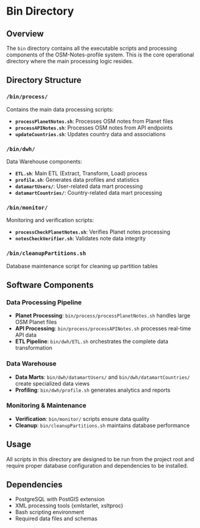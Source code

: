 # Bin Directory

## Overview
The `bin` directory contains all the executable scripts and processing components of the OSM-Notes-profile system. This is the core operational directory where the main processing logic resides.

## Directory Structure

### `/bin/process/`
Contains the main data processing scripts:
- **`processPlanetNotes.sh`**: Processes OSM notes from Planet files
- **`processAPINotes.sh`**: Processes OSM notes from API endpoints
- **`updateCountries.sh`**: Updates country data and associations

### `/bin/dwh/`
Data Warehouse components:
- **`ETL.sh`**: Main ETL (Extract, Transform, Load) process
- **`profile.sh`**: Generates data profiles and statistics
- **`datamartUsers/`**: User-related data mart processing
- **`datamartCountries/`**: Country-related data mart processing

### `/bin/monitor/`
Monitoring and verification scripts:
- **`processCheckPlanetNotes.sh`**: Verifies Planet notes processing
- **`notesCheckVerifier.sh`**: Validates note data integrity

### `/bin/cleanupPartitions.sh`
Database maintenance script for cleaning up partition tables

## Software Components

### Data Processing Pipeline
- **Planet Processing**: `bin/process/processPlanetNotes.sh` handles large OSM Planet files
- **API Processing**: `bin/process/processAPINotes.sh` processes real-time API data
- **ETL Pipeline**: `bin/dwh/ETL.sh` orchestrates the complete data transformation

### Data Warehouse
- **Data Marts**: `bin/dwh/datamartUsers/` and `bin/dwh/datamartCountries/` create specialized data views
- **Profiling**: `bin/dwh/profile.sh` generates analytics and reports

### Monitoring & Maintenance
- **Verification**: `bin/monitor/` scripts ensure data quality
- **Cleanup**: `bin/cleanupPartitions.sh` maintains database performance

## Usage
All scripts in this directory are designed to be run from the project root and require proper database configuration and dependencies to be installed.

## Dependencies
- PostgreSQL with PostGIS extension
- XML processing tools (xmlstarlet, xsltproc)
- Bash scripting environment
- Required data files and schemas
